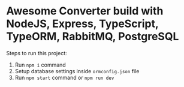 # Awesome Converter build with NodeJS, Express, TypeScript, TypeORM, RabbitMQ, PostgreSQL

Steps to run this project:

1. Run `npm i` command
2. Setup database settings inside `ormconfig.json` file
3. Run `npm start` command or `npm run dev`
